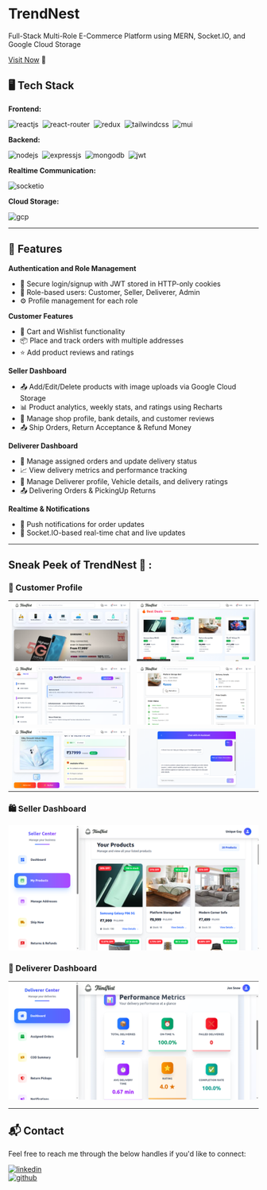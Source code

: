 # TrendNest
Full-Stack Multi-Role E-Commerce Platform using MERN, Socket.IO, and Google Cloud Storage

[Visit Now](https://trendnest-dev.vercel.app) 🚀

## 🖥️ Tech Stack
**Frontend:**

![reactjs](https://img.shields.io/badge/React-20232A?style=for-the-badge&logo=react&logoColor=61DAFB)&nbsp;
![react-router](https://img.shields.io/badge/React_Router-CA4245?style=for-the-badge&logo=react-router&logoColor=white)&nbsp;
![redux](https://img.shields.io/badge/Redux-593D88?style=for-the-badge&logo=redux&logoColor=white)&nbsp;
![tailwindcss](https://img.shields.io/badge/Tailwind_CSS-38B2AC?style=for-the-badge&logo=tailwind-css&logoColor=white)&nbsp;
![mui](https://img.shields.io/badge/Material--UI-0081CB?style=for-the-badge&logo=material-ui&logoColor=white)&nbsp;

**Backend:**

![nodejs](https://img.shields.io/badge/Node.js-43853D?style=for-the-badge&logo=node.js&logoColor=white)&nbsp;
![expressjs](https://img.shields.io/badge/Express.js-000000?style=for-the-badge&logo=express&logoColor=white)&nbsp;
![mongodb](https://img.shields.io/badge/MongoDB-4EA94B?style=for-the-badge&logo=mongodb&logoColor=white)&nbsp;
![jwt](https://img.shields.io/badge/JWT-000000?style=for-the-badge&logo=JSON%20web%20tokens&logoColor=white)&nbsp;

**Realtime Communication:**

![socketio](https://img.shields.io/badge/Socket.io-010101?&style=for-the-badge&logo=Socket.io&logoColor=white)

**Cloud Storage:**

![gcp](https://img.shields.io/badge/Google_Cloud-4285F4?style=for-the-badge&logo=google-cloud&logoColor=white)

---

## 🚀 Features
**Authentication and Role Management**
- 🔐 Secure login/signup with JWT stored in HTTP-only cookies
- 👥 Role-based users: Customer, Seller, Deliverer, Admin
- ⚙️ Profile management for each role

**Customer Features**
- 🛒 Cart and Wishlist functionality
- 📦 Place and track orders with multiple addresses
- ⭐ Add product reviews and ratings

**Seller Dashboard**
- 📤 Add/Edit/Delete products with image uploads via Google Cloud Storage
- 📊 Product analytics, weekly stats, and ratings using Recharts
- 📝 Manage shop profile, bank details, and customer reviews
- 📤 Ship Orders, Return Acceptance & Refund Money

**Deliverer Dashboard**
- 🚚 Manage assigned orders and update delivery status
- 📈 View delivery metrics and performance tracking
- 📝 Manage Deliverer profile, Vehicle details, and delivery ratings
- 📤 Delivering Orders & PickingUp Returns

**Realtime & Notifications**
- 📢 Push notifications for order updates
- 💬 Socket.IO-based real-time chat and live updates

---

## Sneak Peek of TrendNest 🙈 :

### 👤 Customer Profile
<table>
  <tr>
    <td><img src="Git_Images/Home_1.png" alt="Home 1" /></td>
    <td><img src="Git_Images/Home_2.png" alt="Home 2" /></td>
  </tr>
  <tr>
    <td><img src="Git_Images/Customer_profile.png" alt="Customer Profile" /></td>
    <td><img src="Git_Images/order_details.png" alt="Order Details"/></td>
  </tr>
  <tr>
    <td><img src="Git_Images/product_view.png" alt="Seller Dashboard" /></td>
    <td><img src="Git_Images/Chat_with_AI.png" alt="Chat with AI" /></td>
  </tr>
</table>

### 🛍️ Seller Dashboard
![Seller Dashboard](Git_Images/seller.png)

### 🚚 Deliverer Dashboard
![Deliverer Dashboard](Git_Images/deliverer.png)

---

## 📬 Contact

Feel free to reach me through the below handles if you'd like to connect:

[![linkedin](https://img.shields.io/badge/LinkedIn-0077B5?style=for-the-badge&logo=linkedin&logoColor=white)](https://www.linkedin.com/in/iluru-mohammad-ali)  
[![github](https://img.shields.io/badge/GitHub-000000?style=for-the-badge&logo=github&logoColor=white)](https://github.com/ali-md321)  

